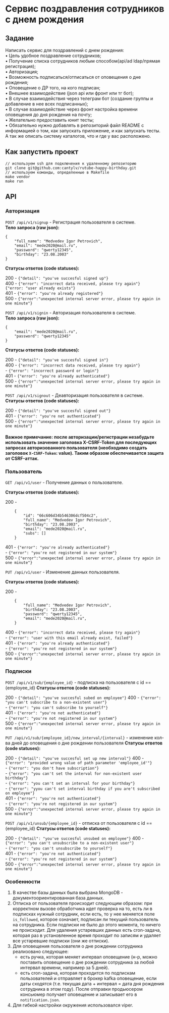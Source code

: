 # Сервис поздравления сотрудников с днем рождения

## Задание
Написать сервис для поздравлений с днем рождения:  
• Цель удобное поздравление сотрудников; <br>
• Получение списка сотрудников любым способом(api/ad ldap/прямая регистрация); <br>
• Авторизация; <br>
• Возможность подписаться/отписаться от оповещения о дне рождения; <br>
• Оповещение о ДР того, на кого подписан; <br>
• Внешнее взаимодействие (json арi или фронт или тг бот); <br>
• В случае взаимодействия через телеграм бот (создание группы и добавление в нее всех подписанных); <br>
• В случае взаимодействие через фронт настройка времени оповещения до дня рождения на почту; <br>
• Желательно предоставить юнит тесты; <br>
• Обязательно нужно добавлять в репозиторий файл README с информацией о том, как запускать приложение, и как запускать тесты. А так же описать систему каталогов, что и где у вас расположено. <br>

## Как запустить проект
```
// используем ssh для подключения к удаленному репозиторию
git clone git@github.com:cantylv/rutube-happy-birthday.git
// используем команды, определенные в Makefile
make vendor
make run
```

## API
### Авторизация

`POST /api/v1/signup` - Регистрация пользователя в системе. <br>
<b>Тело запроса (raw json):</b>
```
{
	"full_name": "Medvedev Igor Petrovich",
    "email": "mede2020@mail.ru",
    "password": "qwerty12345",
    "birthday": "23.08.2003"
}
```

<b>Статусы ответов (code statuses): </b>

200 - `{"detail": "you've succesful signed up"}` <br>
400 - `{"error": "incorrect data received, please try again"}` <br>
`{"error: "user already exists"}` <br>
401 - `{"error": "you're already registered"}` <br>
500 - `{"error":"unexpected internal server error, please try again in one minute"}` <br>


`POST /api/v1/signin` - Авторизация пользователя в системе. <br>
<b>Тело запроса (raw json):</b>
```
{
    "email": "mede2020@mail.ru",
    "password": "qwerty12345"
}
```

<b>Статусы ответов (code statuses): </b> <br>

200 - `{"detail": "you've succesful signed in"}` <br>
400 - `{"error": "incorrect data received, please try again"}` <br>
    - `{"error": "incorrect password or login"}` <br>
401 - `{"error": "you're already authenticated"}` <br>
500 - `{"error":"unexpected internal server error, please try again in one minute"}` <br>   


`POST /api/v1/signout` - Деавторизация пользователя в системе. <br>
<b>Статусы ответов (code statuses): </b> <br>

200 - `{"detail": "you've succesful signed out"}` <br>
401 - `{"error": "you're not authenticated"}` <br>
500 - `{"error":"unexpected internal server error, please try again in one minute"}` <br>

#### Важное примечание: после авторизации/регистрации незабудьте использовать значение заголовка X-CSRF-Token для последующих запросах авторизованного пользователя (необходимо создать заголовок `X-CSRF-Token`: value). Таким образом обеспечивается защита от CSRF-аттак.

### Пользователь

`GET /api/v1/user` - Получение данных о пользователе. <br>

<b>Статусы ответов (code statuses): </b> <br>

200 - 
```
    {
        "id": "66c606d34b546306dcf504c2",
        "full_name": "Medvedev Igor Petrovich",
        "birthday": "23.08.2003",
        "email": "mede2020@mail.ru",
        "subs": []
    }
```
401 - `{"error": "you're already authenticated"}` <br>
    - `{"error": "you're not registered in our system"}` <br>
500 - `{"error":"unexpected internal server error, please try again in one minute"}` <br>   


`PUT /api/v1/user` - Изменение данных пользователя. <br>

<b>Статусы ответов (code statuses): </b> <br>

200 - 
```
    {
        "full_name": "Medvedev Igor Petrovich",
        "birthday": "23.08.2003",
        "password": "qwerty12345",
        "email": "mede2020@mail.ru",
    }
```
400 - `{"error": "incorrect data received, please try again"}` <br>
    - `{"error": "user with this email already exist, failed"}` <br>
401 - `{"error": "you're already authenticated"}` <br>
    - `{"error": "you're not registered in our system"}` <br>
500 - `{"error":"unexpected internal server error, please try again in one minute"}` <br>   


### Подписки

`POST /api/v1/sub/{employee_id}` - подписка на пользователя с id == {employee_id}
<b>Статусы ответов (code statuses): </b> <br>

200 - `{"detail": "you've succesful subed on employee"}`
400 - `{"error": "you can't subscribe to a non-existent user"}` <br>
    - `{"error": "you can't subscribe to yourself"}` <br>
401 - `{"error": "you're not authenticated"}` <br>
    - `{"error": "you're not registered in our system"}` <br>
500 - `{"error":"unexpected internal server error, please try again in one minute"}` <br>  

`PUT /api/v1/sub/{employee_id}/new_interval/{interval}` - изменение кол-ва дней до оповещения о дне рождении пользователя
<b>Статусы ответов (code statuses): </b> <br>

200 - `{"detail": "you've succesful set up new interval"}`
400 - `{"error": "provided wrong value of path parameter 'employee_id'"}` <br>
    - `{"error": "you don't have subscription"}` <br>
    - `{"error": "you can't set the interval for non-existent user birthday"}` <br>
    - `{"error": "you can't set an interval for your birthday"}` <br>
    - `{"error": "yyou can't set interval birthday if you are't subscribed on employee"}` <br>
401 - `{"error": "you're not authenticated"}` <br>
    - `{"error": "you're not registered in our system"}` <br>
500 - `{"error":"unexpected internal server error, please try again in one minute"}` <br>  


`POST /api/v1/unsub/{employee_id}` - отписка от пользователя с id == {employee_id}
<b>Статусы ответов (code statuses): </b> <br>

200 - `{"detail": "you've succesful unsubed on employee"}`
400 - `{"error": "you can't unsubscribe to a non-existent user"}` <br>
    - `{"error": "you can't unsubscribe to yourself"}` <br>
401 - `{"error": "you're not authenticated"}` <br>
    - `{"error": "you're not registered in our system"}` <br>
500 - `{"error":"unexpected internal server error, please try again in one minute"}` <br>  


### Особенности
1) В качестве базы данных была выбрана MongoDB - документоориентированная база данных. <br>
2) Отписка от пользователя происходит следующим образом: при корректном вызове обработчика идет проверка на то, есть ли в подписках нужный сотрудник, если есть, то у нее меняется поле `is_followed`, которое означает, подписан ли текущий пользователь на сотрудника. 
Если подписки не было до этого момента, то ничего не происходит. Для удаления устаревших данных есть cron-задача, которая раз в установленное время проходит по записям и удаляет все устаревшие подписки (они же отписки). <br>
3) Для оповещения пользователя о дне рождении сотрудника реализовано следующее:<br>
    - есть ручка, которая меняет интервал оповещение (н-р, можно поставить оповещение о дне рождении сотрудника за любой интервал времени, например за 5 дней).
    - есть cron-задача, которая проходится по подпискам пользователей и отправляет в брокер kafka оповещение, если даты сходятся (т.е. текущая дата + интервал = дата дня рождения сотрудника в этом году). После отправки продьюсером консьюмер получает оповещение и записывает его в `notification.json`. <br>
4) Для гибкой настройки окружения использовался viper. <br>

